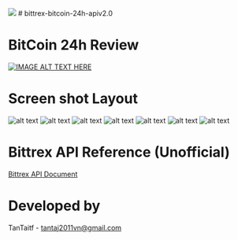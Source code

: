 <img src="https://github.com/favicon.ico">
# bittrex-bitcoin-24h-apiv2.0

# BitCoin 24h Review
[![IMAGE ALT TEXT HERE](https://img.youtube.com/vi/L1RwEe1awfg&t=185s/0.jpg)](https://www.youtube.com/watch?v=L1RwEe1awfg&t=185s)

# Screen shot Layout

![alt text](<img src="https://github.com/TanTaitf/bittrex-bitcoin-24h-apiv2.0/blob/master/screenshot_bitcoins/2018-05-20_21-15-03.png">)
![alt text](https://github.com/TanTaitf/bittrex-bitcoin-24h-apiv2.0/blob/master/screenshot_bitcoins/2018-05-20_21-18-22.png)
![alt text](https://github.com/TanTaitf/bittrex-bitcoin-24h-apiv2.0/blob/master/screenshot_bitcoins/2018-05-20_21-17-31.png)
![alt text](https://github.com/TanTaitf/bittrex-bitcoin-24h-apiv2.0/blob/master/screenshot_bitcoins/2018-05-20_21-22-59.png)
![alt text](https://github.com/TanTaitf/bittrex-bitcoin-24h-apiv2.0/blob/master/screenshot_bitcoins/2018-05-20_21-20-55.png)
![alt text](https://github.com/TanTaitf/bittrex-bitcoin-24h-apiv2.0/blob/master/screenshot_bitcoins/2018-05-20_21-21-32.png)
![alt text](https://github.com/TanTaitf/bittrex-bitcoin-24h-apiv2.0/blob/master/screenshot_bitcoins/2018-05-20_21-18-48.png)

# Bittrex API Reference (Unofficial)
[Bittrex API Document](https://github.com/thebotguys/golang-bittrex-api/wiki/Bittrex-API-Reference-(Unofficial))
# Developed by

TanTaitf - tantaj2011vn@gmail.com
